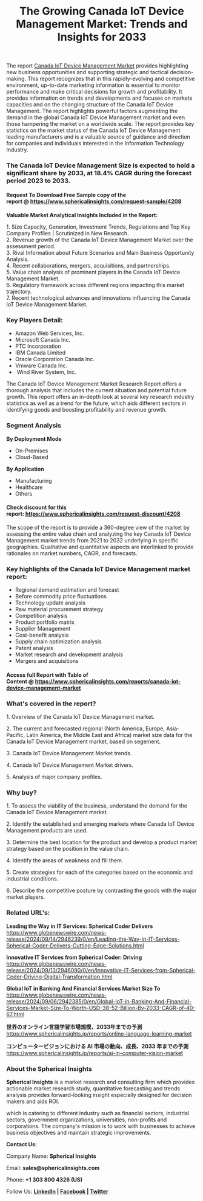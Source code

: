 <h1 style="text-align: center;">The Growing Canada IoT Device Management Market: Trends and Insights for 2033</h1>
<p>&nbsp;</p>
<p>The report&nbsp;<a href="https://www.sphericalinsights.com/reports/canada-iot-device-management-market" target="_blank" rel="noopener noreferrer">Canada IoT Device Management Market</a>&nbsp;provides highlighting new business opportunities and supporting strategic and tactical decision-making. This report recognizes that in this rapidly-evolving and competitive environment, up-to-date marketing information is essential to monitor performance and make critical decisions for growth and profitability. It provides information on trends and developments and focuses on markets capacities and on the changing structure of the Canada IoT Device Management. The report highlights powerful factors augmenting the demand in the global Canada IoT Device Management market and even those hampering the market on a worldwide scale. The report provides key statistics on the market status of the Canada IoT Device Management leading manufacturers and is a valuable source of guidance and direction for companies and individuals interested in the Information Technology Industry.</p>
<h3>The Canada IoT Device Management Size is expected to hold a significant share by 2033, at 18.4% CAGR during the forecast period 2023 to 2033.</h3>
<h4>Request To Download Free Sample copy of the report&nbsp;@&nbsp;<a href="https://www.sphericalinsights.com/request-sample/4208" target="_blank" rel="noopener noreferrer">https://www.sphericalinsights.com/request-sample/4208</a></h4>
<p><strong>Valuable Market Analytical Insights Included in the Report:</strong></p>
<p>1. Size Capacity, Generation, Investment Trends, Regulations and Top Key Company Profiles | Scrutinized in New Research.<br />2. Revenue growth of the Canada IoT Device Management Market over the assessment period.<br />3. Rival Information about Future Scenarios and Main Business Opportunity Analysis.<br />4. Recent collaborations, mergers, acquisitions, and partnerships.<br />5. Value chain analysis of prominent players in the Canada IoT Device Management Market.<br />6. Regulatory framework across different regions impacting this market trajectory.<br />7. Recent technological advances and innovations influencing the Canada IoT Device Management Market.</p>
<h3><strong>Key Players Detail:</strong></h3>
<ul>
<li>Amazon Web Services, Inc.</li>
<li>Microsoft Canada Inc.</li>
<li>PTC Incorporation</li>
<li>IBM Canada Limited</li>
<li>Oracle Corporation Canada Inc.</li>
<li>Vmware Canada Inc.</li>
<li>&nbsp;Wind River System, Inc.</li>
</ul>
<p>The Canada IoT Device Management Market Research Report offers a thorough analysis that includes the current situation and potential future growth. This report offers an in-depth look at several key research industry statistics as well as a trend for the future, which aids different sectors in identifying goods and boosting profitability and revenue growth.</p>
<h3><strong>Segment Analysis</strong></h3>
<p><strong>By&nbsp;</strong><strong>Deployment Mode</strong></p>
<ul>
<li>On-Premises</li>
<li>Cloud-Based</li>
</ul>
<p><strong>By Application</strong></p>
<ul>
<li>Manufacturing</li>
<li>Healthcare</li>
<li>Others</li>
</ul>
<h4>Check discount for this report:&nbsp;<a href="https://www.sphericalinsights.com/request-discount/4208" target="_blank" rel="noopener noreferrer">https://www.sphericalinsights.com/request-discount/4208</a></h4>
<p>The scope of the report is to provide a 360-degree view of the market by assessing the entire value chain and analyzing the key Canada IoT Device Management market trends from 2021 to 2032 underlying in specific geographies. Qualitative and quantitative aspects are interlinked to provide rationales on market numbers, CAGR, and forecasts.</p>
<h3><strong>Key highlights of the Canada IoT Device Management market report:</strong></h3>
<ul>
<li>Regional demand estimation and forecast</li>
<li>Before commodity price fluctuations</li>
<li>Technology update analysis</li>
<li>Raw material procurement strategy</li>
<li>Competition analysis</li>
<li>Product portfolio matrix</li>
<li>Supplier Management</li>
<li>Cost-benefit analysis</li>
<li>Supply chain optimization analysis</li>
<li>Patent analysis</li>
<li>Market research and development analysis</li>
<li>Mergers and acquisitions</li>
</ul>
<h4>Access full Report with Table of Content&nbsp;@&nbsp;<a href="https://www.sphericalinsights.com/reports/canada-iot-device-management-market" target="_blank" rel="noopener noreferrer">https://www.sphericalinsights.com/reports/canada-iot-device-management-market</a></h4>
<h3><strong>What's covered in the report?</strong></h3>
<p>1. Overview of the Canada IoT Device Management market.</p>
<p>2. The current and forecasted regional (North America, Europe, Asia-Pacific, Latin America, the Middle East and Africa) market size data for the Canada IoT Device Management market, based on segement.</p>
<p>3. Canada IoT Device Management Market trends.</p>
<p>4. Canada IoT Device Management Market drivers.</p>
<p>5. Analysis of major company profiles.</p>
<h3><strong>Why buy?</strong></h3>
<p>1. To assess the viability of the business, understand the demand for the Canada IoT Device Management market.</p>
<p>2. Identify the established and emerging markets where Canada IoT Device Management products are used.</p>
<p>3. Determine the best location for the product and develop a product market strategy based on the position in the value chain.</p>
<p>4. Identify the areas of weakness and fill them.</p>
<p>5. Create strategies for each of the categories based on the economic and industrial conditions.</p>
<p>6. Describe the competitive posture by contrasting the goods with the major market players.</p>
<h3><strong>Related URL's:</strong></h3>
<p><strong>Leading the Way in IT Services: Spherical Coder Delivers</strong><br /><a href="https://www.globenewswire.com/news-release/2024/09/14/2946239/0/en/Leading-the-Way-in-IT-Services-Spherical-Coder-Delivers-Cutting-Edge-Solutions.html" rel="nofollow">https://www.globenewswire.com/news-release/2024/09/14/2946239/0/en/Leading-the-Way-in-IT-Services-Spherical-Coder-Delivers-Cutting-Edge-Solutions.html</a>&nbsp;</p>
<p><strong>Innovative IT Services from Spherical Coder: Driving</strong><br /><a href="https://www.globenewswire.com/news-release/2024/09/13/2946090/0/en/Innovative-IT-Services-from-Spherical-Coder-Driving-Digital-Transformation.html" rel="nofollow">https://www.globenewswire.com/news-release/2024/09/13/2946090/0/en/Innovative-IT-Services-from-Spherical-Coder-Driving-Digital-Transformation.html</a>&nbsp;</p>
<p><strong>Global IoT in Banking And Financial Services Market Size To</strong><br /><a href="https://www.globenewswire.com/news-release/2024/09/06/2942385/0/en/Global-IoT-in-Banking-And-Financial-Services-Market-Size-To-Worth-USD-38-52-Billion-By-2033-CAGR-of-40-67.html" rel="nofollow">https://www.globenewswire.com/news-release/2024/09/06/2942385/0/en/Global-IoT-in-Banking-And-Financial-Services-Market-Size-To-Worth-USD-38-52-Billion-By-2033-CAGR-of-40-67.html</a>&nbsp;</p>
<p><strong>世界のオンライン言語学習市場規模、2033年までの予測&nbsp;</strong><br /><a href="https://www.sphericalinsights.jp/reports/online-language-learning-market" rel="nofollow">https://www.sphericalinsights.jp/reports/online-language-learning-market</a>&nbsp;</p>
<p><strong>コンピュータービジョンにおける AI 市場の動向、成長、2033 年までの予測&nbsp;</strong><br /><a href="https://www.sphericalinsights.jp/reports/ai-in-computer-vision-market" rel="nofollow">https://www.sphericalinsights.jp/reports/ai-in-computer-vision-market</a>&nbsp;</p>
<h3><strong>About the Spherical Insights</strong></h3>
<p><strong>Spherical Insights</strong>&nbsp;is a market research and consulting firm which provides actionable market research study, quantitative forecasting and trends analysis provides forward-looking insight especially designed for decision makers and aids ROI.</p>
<p>which is catering to different industry such as financial sectors, industrial sectors, government organizations, universities, non-profits and corporations. The company's mission is to work with businesses to achieve business objectives and maintain strategic improvements.</p>
<p><strong>Contact Us:</strong></p>
<p>Company Name:&nbsp;<strong>Spherical Insights</strong></p>
<p>Email:&nbsp;<strong>sales@sphericalinsights.com</strong></p>
<p>Phone:&nbsp;<strong>+1 303 800 4326 (US)</strong></p>
<p>Follow Us:&nbsp;<strong><a href="https://www.linkedin.com/company/spherical-insight/" rel="nofollow"><u>LinkedIn</u></a>&nbsp;|&nbsp;<a href="https://www.facebook.com/sphericalinsights22" rel="nofollow"><u>Facebook</u></a>&nbsp;|&nbsp;<a href="https://twitter.com/SInsights_US" rel="nofollow"><u>Twitter</u></a></strong></p>
